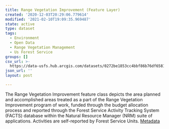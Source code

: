 ```yaml
---
title: Range Vegetation Improvement (Feature Layer)
created: '2020-12-03T20:29:06.779614'
modified: '2021-02-10T19:09:35.969487'
state: active
type: dataset
tags:
  - Environment
  - Open Data
  - Range Vegetation Management
  - Us Forest Service
groups: []
csv_url: >-
  https://data-usfs.hub.arcgis.com/datasets/0272be1853cc4bbf86b76df6581abeba_7.csv?outSR=%7B%22latestWkid%22%3A4269%2C%22wkid%22%3A4269%7D
json_url: ''
layout: post

---
```

The Range Vegetation Improvement feature class depicts the area planned and accomplished areas treated as a part of the Range Vegetation Improvement program of work, funded through the budget allocation process and reported through the Forest Service Activity Tracking System (FACTS) database within the Natural Resource Manager (NRM) suite of applications. Activities are self-reported by Forest Service Units. <a href='https://data.fs.usda.gov/geodata/edw/edw_resources/meta/S_USA.Activity_RngVegImprove.xml' target='_blank'>Metadata</a>
